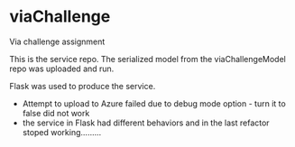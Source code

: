# viaChallenge
Via challenge assignment

This is the service repo. The serialized model from the viaChallengeModel repo was uploaded and run.

Flask was used to produce the service. 

- Attempt to upload to Azure failed due to debug mode option - turn it to false did not work
- the service in Flask had different behaviors and in the last refactor stoped working.........
